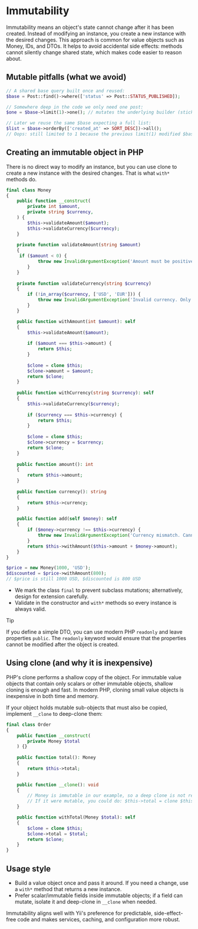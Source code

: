 # Immutability

Immutability means an object's state cannot change after it has been created. 
Instead of modifying an instance, you create a new instance with the desired changes. 
This approach is common for value objects such as Money, IDs, and DTOs. It helps to avoid accidental side effects:
methods cannot silently change shared state, which makes code easier to reason about.

## Mutable pitfalls (what we avoid)

```php
// A shared base query built once and reused:
$base = Post::find()->where(['status' => Post::STATUS_PUBLISHED]);

// Somewhere deep in the code we only need one post:
$one = $base->limit(1)->one(); // mutates the underlying builder (sticky limit!)

// Later we reuse the same $base expecting a full list:
$list = $base->orderBy(['created_at' => SORT_DESC])->all();
// Oops: still limited to 1 because the previous limit(1) modified $base.
```

## Creating an immutable object in PHP

There is no direct way to modify an instance, but you can use clone to create a new instance with the desired changes.
That is what `with*` methods do.

```php
final class Money
{
    public function __construct(
        private int $amount,
        private string $currency,
    ) {
        $this->validateAmount($amount);
        $this->validateCurrency($currency);
    }
    
    private function validateAmount(string $amount) 
    {
     if ($amount < 0) {
            throw new InvalidArgumentException('Amount must be positive.');
        }
    }
    
    private function validateCurrency(string $currency)
    {
        if (!in_array($currency, ['USD', 'EUR'])) {
            throw new InvalidArgumentException('Invalid currency. Only USD and EUR are supported.');
        }
    } 

    public function withAmount(int $amount): self
    {
        $this->validateAmount($amount);
    
        if ($amount === $this->amount) {
            return $this;
        }
    
        $clone = clone $this;
        $clone->amount = $amount;
        return $clone;
    }
    
    public function withCurrency(string $currency): self
    {
        $this->validateCurrency($currency);
    
        if ($currency === $this->currency) {
            return $this;
        }
    
        $clone = clone $this;
        $clone->currency = $currency;
        return $clone;
    }
    
    public function amount(): int 
    {
        return $this->amount;
    }
    
    public function currency(): string 
    {
        return $this->currency;
    }

    public function add(self $money): self
    {
        if ($money->currency !== $this->currency) {
            throw new InvalidArgumentException('Currency mismatch. Cannot add money of different currency.');
        }
        return $this->withAmount($this->amount + $money->amount);
    }
}

$price = new Money(1000, 'USD');
$discounted = $price->withAmount(800);
// $price is still 1000 USD, $discounted is 800 USD
```

- We mark the class `final` to prevent subclass mutations; alternatively, design for extension carefully.
- Validate in the constructor and `with*` methods so every instance is always valid.

> [!TIP]
> If you define a simple DTO, you can use modern PHP `readonly` and leave properties `public`. The `readonly` keyword
> would ensure that the properties cannot be modified after the object is created.

## Using clone (and why it is inexpensive)

PHP's clone performs a shallow copy of the object. For immutable value objects that contain only scalars 
or other immutable objects, shallow cloning is enough and fast. In modern PHP, cloning small value objects is 
inexpensive in both time and memory.

If your object holds mutable sub-objects that must also be copied, implement `__clone` to deep-clone them:

```php
final class Order
{
    public function __construct(
        private Money $total
    ) {}
    
    public function total(): Money 
    {
        return $this->total;
    }

    public function __clone(): void
    {
        // Money is immutable in our example, so a deep clone is not required.
        // If it were mutable, you could do: $this->total = clone $this->total;
    }

    public function withTotal(Money $total): self
    {
        $clone = clone $this;
        $clone->total = $total;
        return $clone;
    }
}
```

## Usage style

- Build a value object once and pass it around. If you need a change, use a `with*` method that returns a new instance.
- Prefer scalar/immutable fields inside immutable objects; if a field can mutate, isolate it and deep-clone in `__clone`
  when needed.

Immutability aligns well with Yii's preference for predictable, side-effect-free code and makes services, caching,
and configuration more robust.
